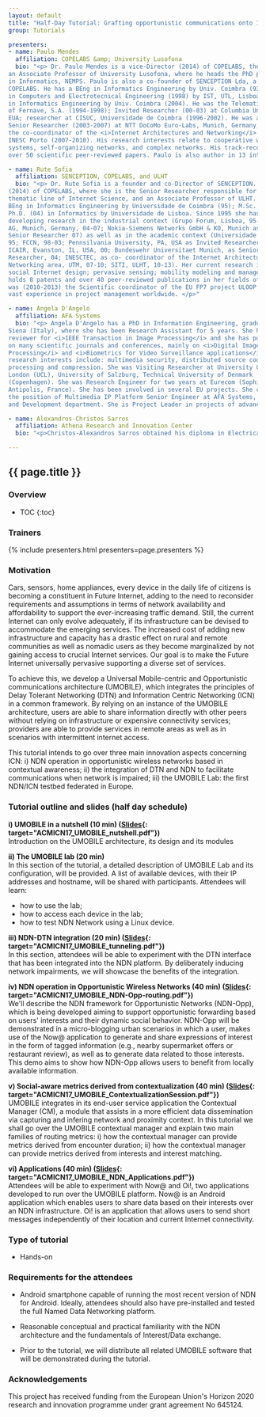 ```yaml
---
layout: default
title: "Half-Day Tutorial: Grafting opportunistic communications onto ICN: the UMOBILE project"
group: Tutorials

presenters:
- name: Paulo Mendes
  affiliation: COPELABS &amp; University Lusofona
  bio: "<p> Dr. Paulo Mendes is a vice-Director (2014) of COPELABS, the SITI coordinator, and
an Associate Professor of University Lusofona, where he heads the PhD programme
in Informatics, NEMPS. Paulo is also a co-founder of SENCEPTION Lda, a spin-off of
COPELABS. He has a BEng in Informatics Engineering by Univ. Coimbra (93); MSc
in Computers and Electrotecnical Engineering (1998) by IST, UTL, Lisboa, and a PhD
in Informatics Engineering by Univ. Coimbra (2004). He was the Telematics Director
of Fernave, S.A. (1994-1998); Invited Researcher (00-03) at Columbia University, NY,
EUA; researcher at CISUC, Universidade de Coimbra (1996-2002). He was also a
Senior Researcher (2003-2007) at NTT DoCoMo Euro-Labs, Munich, Germany, and
the co-coordinator of the <i>Internet Architectures and Networking</i> area of UTM,
INESC Porto (2007-2010). His research interests relate to cooperative wireless
systems, self-organizing networks, and complex networks. His track-record includes
over 50 scientific peer-reviewed papers. Paulo is also author in 13 international patents. </p>"

- name: Rute Sofia
  affiliation: SENCEPTION, COPELABS, and ULHT
  bio: "<p> Dr. Rute Sofia is a founder and co-Director of SENCEPTION. She is also a Director
(2014) of COPELABS, where she is the Senior Researcher responsible for the
thematic line of Internet Science, and an Associate Professor of ULHT. Rute holds a
BEng in Informatics Engineering by Universidade de Coimbra (95); M.Sc. (99) and
Ph.D. (04) in Informatics by Universidade de Lisboa. Since 1995 she has been
developing research in the industrial context (Grupo Forum, Lisboa, 95-98; SIEMENS
AG, Munich, Germany, 04-07; Nokia-Siemens Networks GmbH & KO, Munich as
Senior Researcher 07) as well as in the academic context (Universidade de Lisboa,
95; FCCN, 98-03; Pennsilvania University, PA, USA as Invited Researcher 00-03;
ICAIR, Evanston, IL, USA, 00; Bundeswehr Universitaet Munich, as Senior
Researcher, 04; INESCTEC, as co- coordinator of the Internet Architectures and
Networking area, UTM, 07-10; SITI, ULHT, 10-13). Her current research interests are:
social Internet design; pervasive sensing; mobility modeling and management. Rute
holds 8 patents and over 40 peer-reviewed publications in her fields of expertise. She
was (2010-2013) the Scientific coordinator of the EU FP7 project ULOOP and has
vast experience in project management worldwide. </p>"

- name: Angela D'Angelo
  affiliation: AFA Systems
  bio: "<p> Angela D'Angelo has a PhD in Information Engineering, graduated at University of
Siena (Italy), where she has been Research Assistant for 5 years. She has been
reviewer for <i>IEEE Transaction in Image Processing</i> and she has published papers
on many scientific journals and conferences, mainly on <i>Digital Image and Video
Processing</i> and <i>Biometrics for Video Surveillance applications</i>. Other specific
research interests include: multimedia security, distributed source coding, video
processing and compression. She was Visiting Researcher at University College of
London (UCL), University of Salzburg, Technical University of Denmark
(Copenhagen). She was Research Engineer for two years at Eurecom (Sophia
Antipolis, France). She has been involved in several EU projects. She currently holds
the position of Multimedia IP Platform Senior Engineer at AFA Systems, in Research
and Development department. She is Project Leader in projects of advanced IP communications. </p>"

- name: Alexandros-Christos Sarros
  affiliation: Athena Research and Innovation Center
  bio: "<p>Christos-Alexandros Sarros obtained his diploma in Electrical and Computer Engineering from the Democritus University of Thrace, in 2016. Currently, he is pursuing a PhD on the same university under the advisory of Prof. Vassilis Tsaoussidis and is working as an associate researcher in Athena Research and Innovation Center in Xanthi. His research interests lie in the area of Delay/Disruption Tolerant Networking and Information-Centric Networking.  He has worked extensively on DTN, studying the use of DTN traffic shaping for energy efficiency, and is a co-author of a conference paper on the topic. Since March 2016, he has been involved in the integration of DTN tunneling into the Named Data Networking architecture in the context of the UMOBILE project.</p>"

---
```


## {{ page.title }}

### Overview
* TOC
{:toc}

### Trainers

{% include presenters.html presenters=page.presenters %}

### Motivation

Cars, sensors, home appliances, every device in the daily life of citizens is becoming a constituent in Future Internet, adding to the need to reconsider requirements and assumptions in terms of network availability and affordability to support the ever-increasing traffic demand. Still, the current Internet can only evolve adequately, if its infrastructure can be devised to accommodate the emerging services. The increased cost of adding new infrastructure and capacity has a drastic effect on rural and remote communities as well as nomadic users as they become marginalized by not gaining access to crucial Internet services. Our goal is to make the Future Internet universally pervasive supporting a diverse set of services.

To achieve this, we develop a Universal Mobile-centric and Opportunistic communications architecture (UMOBILE), which integrates the principles of Delay Tolerant Networking (DTN) and Information Centric Networking (ICN) in a common framework. By relying on an instance of the UMOBILE architecture, users are able to share information directly with other peers without relying on infrastructure or expensive connectivity services; providers are able to provide services in remote areas as well as in scenarios with intermittent internet access.

This tutorial intends to go over three main innovation aspects concerning ICN: i) NDN operation in opportunistic wireless networks based in contextual awareness; ii) the integration of DTN and NDN to facilitate communications when network is impaired; iii) the UMOBILE Lab: the first NDN/ICN testbed federated in Europe. 


### Tutorial outline and slides (half day schedule)

**i)	UMOBILE in a nutshell (10 min) ([Slides](files/tutorial-umobile/ACMICN17_UMOBILE_nutshell.pdf){: target="ACMICN17_UMOBILE_nutshell.pdf"})**
<br/>
Introduction on the UMOBILE architecture, its design and its modules

**ii)	The UMOBILE lab (20 min)**
<br/>
In this section of the tutorial, a detailed description of UMOBILE Lab and its configuration, will be provided. A list of available devices, with their IP addresses and hostname, will be shared with participants. Attendees will learn:
* how to use the lab;
* how to access each device in the lab;
* how to test NDN Network using a Linux device.

**iii)	NDN-DTN integration (20 min) ([Slides](files/tutorial-umobile/ACMICN17_UMOBILE_tunneling.pdf){: target="ACMICN17_UMOBILE_tunneling.pdf"})**
<br/>
In this section, attendees will be able to experiment with the DTN interface that has been integrated into the NDN platform. By deliberately inducing network impairments, we will showcase the benefits of the integration.

**iv)	NDN operation in Opportunistic Wireless Networks (40 min) ([Slides](files/tutorial-umobile/ACMICN17_UMOBILE_NDN-Opp-routing.pdf){: target="ACMICN17_UMOBILE_NDN-Opp-routing.pdf"})**
<br/>
We'll describe the NDN framework for Opportunistic Networks (NDN-Opp),
which is being developed aiming to support opportunistic forwarding based on users' interests and their dynamic social behavior. NDN-Opp will be demonstrated in a micro-blogging urban scenarios in which a user, makes use of the Now@ application to generate and share expressions of interest in the form of tagged information (e.g., nearby supermarket offers or restaurant review), as well as to generate data related to those interests. This demo aims to show how NDN-Opp allows users to benefit from locally available information.

**v)	Social-aware metrics derived from contextualization (40 min) ([Slides](files/tutorial-umobile/ACMICN17_UMOBILE_ContextualizationSession.pdf){: target="ACMICN17_UMOBILE_ContextualizationSession.pdf"})**
<br/>
UMOBILE integrates in its end-user service application the Contextual Manager (CM), a module that assists in a more efficient data dissemination via capturing and infering network and proximity context. 
In this tutorial we shall go over the UMOBILE contextual manager and explain two main families of routing metrics: i) how the contextual manager can provide metrics derived from encounter duration; ii) how the contextual manager can provide metrics derived from interests and interest matching.

**vi)	Applications (40 min) ([Slides](files/tutorial-umobile/ACMICN17_UMOBILE_NDN_Applications.pdf){: target="ACMICN17_UMOBILE_NDN_Applications.pdf"})**
<br/>
Attendees will be able to experiment with Now@ and Oi!, two applications developed to run over the UMOBILE platform.
Now@ is an Android application which enables users to share data based on their interests over an NDN infrastructure. 
Oi! is an application that allows users to send short messages independently of their location and current Internet connectivity. 

### Type of tutorial
* Hands-on

### Requirements for the attendees
* Android smartphone capable of running the most recent version of NDN for Android. Ideally, attendees should also have pre-installed and tested the full Named Data Networking platform. 

* Reasonable conceptual and practical familiarity with the NDN architecture and the fundamentals of Interest/Data exchange. 

* Prior to the tutorial, we will distribute all related UMOBILE software that will be demonstrated during the tutorial.

### Acknowledgements

This project has received funding from the European Union's Horizon 2020 research and innovation programme under grant agreement No 645124.

